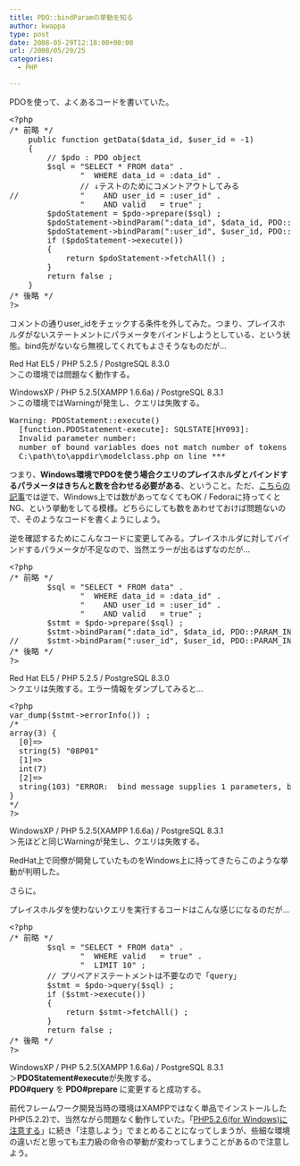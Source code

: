 ```yaml
---
title: PDO::bindParamの挙動を知る
author: kwappa
type: post
date: 2008-05-29T12:18:00+00:00
url: /2008/05/29/25
categories:
  - PHP

---
```

PDOを使って、よくあるコードを書いていた。

<pre class="code">&lt;?php
<span class="rem">/* 前略 */</span>
    public <span class="keyword">function</span> getData(<span class="keyword">$data_id</span>, <span class="keyword">$user_id</span> = -<span class="num">1</span>)
    {
        <span class="rem">// $pdo : PDO object</span>
        <span class="keyword">$sql</span> = <span class="str">"SELECT * FROM data"</span> .
               <span class="str">"  WHERE data_id = :data_id"</span> .
               <span class="rem">// ↓テストのためにコメントアウトしてみる</span>
<span class="rem">//             "    AND user_id = :user_id" .</span>
               <span class="str">"    AND valid   = true"</span> ;
        <span class="keyword">$pdoStatement</span> = <span class="keyword">$pdo</span>-&gt;prepare(<span class="keyword">$sql</span>) ;
        <span class="keyword">$pdoStatement</span>-&gt;bindParam(<span class="str">":data_id"</span>, <span class="keyword">$data_id</span>, PDO::PARAM_INT) ;
        <span class="keyword">$pdoStatement</span>-&gt;bindParam(<span class="str">":user_id"</span>, <span class="keyword">$user_id</span>, PDO::PARAM_INT) ;
        <span class="keyword">if</span> (<span class="keyword">$pdoStatement</span>-&gt;execute())
        {
            <span class="keyword">return</span> <span class="keyword">$pdoStatement</span>-&gt;fetchAll() ;
        }
        <span class="keyword">return</span> false ;
    }
<span class="rem">/* 後略 */</span>
?&gt;
</pre>

コメントの通りuser_idをチェックする条件を外してみた。つまり、プレイスホルダがないステートメントにパラメータをバインドしようとしている、という状態。bind先がないなら無視してくれてもよさそうなものだが…

<!--more-->

Red Hat EL5 / PHP 5.2.5 / PostgreSQL 8.3.0   
＞この環境では問題なく動作する。

WindowsXP / PHP 5.2.5(XAMPP 1.6.6a) / PostgreSQL 8.3.1   
＞この環境ではWarningが発生し、クエリは失敗する。

<pre class="code">Warning: PDOStatement::execute()
  [function.PDOStatement-execute]: SQLSTATE[HY093]:
  Invalid parameter number:
  number of bound variables does not match number of tokens in
  C:\path\to\appdir\modelclass.php on line ***
</pre>

つまり、**Windows環境でPDOを使う場合クエリのプレイスホルダとバインドするパラメータはきちんと数を合わせる必要がある**、ということ。ただ、[こちらの記事][1]では逆で、Windows上では数があってなくてもOK / Fedoraに持ってくとNG、という挙動をしてる模様。どちらにしても数をあわせておけば問題ないので、そのようなコードを書くようにしよう。

逆を確認するためにこんなコードに変更してみる。プレイスホルダに対してバインドするパラメータが不足なので、当然エラーが出るはずなのだが…

<pre class="code">&lt;?php
<span class="rem">/* 前略 */</span>
        <span class="keyword">$sql</span> = <span class="str">"SELECT * FROM data"</span> .
               <span class="str">"  WHERE data_id = :data_id"</span> .
               <span class="str">"    AND user_id = :user_id"</span> .
               <span class="str">"    AND valid   = true"</span> ;
        <span class="keyword">$stmt</span> = <span class="keyword">$pdo</span>-&gt;prepare(<span class="keyword">$sql</span>) ;
        <span class="keyword">$stmt</span>-&gt;bindParam(<span class="str">":data_id"</span>, <span class="keyword">$data_id</span>, PDO::PARAM_INT) ;
<span class="rem">//      $stmt-&gt;bindParam(":user_id", $user_id, PDO::PARAM_INT) ;</span>
<span class="rem">/* 後略 */</span>
?&gt;
</pre>

Red Hat EL5 / PHP 5.2.5 / PostgreSQL 8.3.0   
＞クエリは失敗する。エラー情報をダンプしてみると…

<pre class="code">&lt;?php
var_dump(<span class="keyword">$stmt</span>-&gt;errorInfo()) ;
<span class="rem">/*
array(3) {
  [0]=&gt;
  string(5) "08P01"
  [1]=&gt;
  int(7)
  [2]=&gt;
  string(103) "ERROR:  bind message supplies 1 parameters, but prepared statement "pdo_pgsql_stmt_03d03950" requires 2"
}
*/</span>
?&gt;
</pre>

WindowsXP / PHP 5.2.5(XAMPP 1.6.6a) / PostgreSQL 8.3.1   
＞先ほどと同じWarningが発生し、クエリは失敗する。

RedHat上で同僚が開発していたものをWindows上に持ってきたらこのような挙動が判明した。

さらに。

プレイスホルダを使わないクエリを実行するコードはこんな感じになるのだが…

<pre class="code">&lt;?php
<span class="rem">/* 前略 */</span>
        <span class="keyword">$sql</span> = <span class="str">"SELECT * FROM data"</span> .
               <span class="str">"  WHERE valid   = true"</span> .
               <span class="str">"  LIMIT 10"</span> ;
        <span class="rem">// プリペアドステートメントは不要なので「query」</span>
        <span class="keyword">$stmt</span> = <span class="keyword">$pdo</span>-&gt;query(<span class="keyword">$sql</span>) ;
        <span class="keyword">if</span> (<span class="keyword">$stmt</span>-&gt;execute())
        {
            <span class="keyword">return</span> <span class="keyword">$stmt</span>-&gt;fetchAll() ;
        }
        <span class="keyword">return</span> false ;
<span class="rem">/* 後略 */</span>
?&gt;
</pre>

WindowsXP / PHP 5.2.5(XAMPP 1.6.6a) / PostgreSQL 8.3.1   
＞**PDOStatement#execute**が失敗する。   
**PDO#query** を **PDO#prepare** に変更すると成功する。

前代フレームワーク開発当時の環境はXAMPPではなく単品でインストールしたPHP(5.2.2)で、当然ながら問題なく動作していた。「[PHP5.2.6(for Windows)に注意する][2]」に続き「注意しよう」でまとめることになってしまうが、些細な環境の違いだと思っても主力級の命令の挙動が変わってしまうことがあるので注意しよう。

 [1]: http://tdiary.ishinao.net/20060525.html
 [2]: http://kwappa.txt-nifty.com/blog/2008/05/php526for_windo_d771.html
